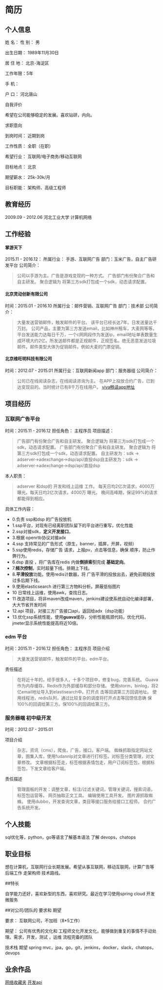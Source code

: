 #  **简历**

## 个人信息

姓 名：  性 别： 男

出生日期： 1989年11月30日 

居 住 地： 北京-海淀区

工作年限：5年

手 机：

户 口： 河北唐山

自我评价

希望在公司能够稳定的发展。喜欢钻研，内向。

求职意向

到岗时间： 近期到岗

工作性质： 全职（在职）

希望行业： 互联网/电子商务/移动互联网

目标地点： 北京

期望薪水： 25k-30k/月

目标职能： 架构师、高级工程师




## 教育经历

2009.09 - 2012.06  河北工业大学 计算机网络

## 工作经验

#### 掌游天下
2015.11 - 2016.12：
所属行业： 手游、互联网广告
部门：玉米广告，自主广告研发平台
公司简介：
> 公司以手游为主。广告是游戏变现的一种方式。
广告部门有份聚合广告和自主研发。
聚合逻辑为 将第三方sdk打包成一个sdk，动态请求配置。



#### 北京灵动创新有限公司
时间：2015.01 - 2016.10 
所属行业：邮件营销、互联网广告
部门：技术部
公司简介：
> 大量发送营销邮件，触发邮件的平台。
该平台已经长达7年。日发送量达千万封。
公司产品，主要为第三方发送email，比如神州租车，大麦网等等。平台发送能力达每日千万，一个c网网段作为发送ip，email地址单表数量生成环境大约2亿。所发送邮件都是正规邮件，正规签名。绝无恶意发送垃圾邮件。邮件类型大体为促销邮件。例如大麦的门票促销。



#### 北京维旺明科技有限公司
时间：2012.07 - 2015.01
所属行业：互联网新闻app
部门：服务器组
公司简介：
> 公司已在线阅读杂志，在线阅读咨询为主。
在APP上投放合约广告，已到达变现目的。当时统计已有8千万在线用户。
[viva畅读app地址](https://itunes.apple.com/cn/app/id402641844)

## 项目经历

### 互联网广告平台
时间：2015.11 - 2016.12
担任角色： 主程序员
项目描述：
> 广告部门有份聚合广告和自主研发。
聚合逻辑为 将第三方sdk打包成一个sdk，动态请求配置。
广告部门有份聚合广告和自主研发。
聚合逻辑为 将第三方sdk打包成一个sdk，动态请求配置。
自主研发为：sdk -> adserver->adexchange->dsp/api/直投dsp自主研发为：sdk -> adserver->adexchange->dsp/api/直投dsp

本人职责：
> adserver 和dsp的 开发和线上运维 工作。
每天日均2亿次请求，4000万 曝光。每天日均2亿次请求，4000万 曝光。
晚间高峰期，保证99%的请求都能得到相应。

具体工作内容：
- 0.负责 ssp和dsp 的广告投放机
- 1.ssp平台，对现有已经离职团队留下的平台进行重写，优化性能
- 2.ssp对接sdk，**定义开发接口**。
- 3.根据 openrtb协议对接adx
- 4.ssp 支持常见的广告形式（原生，banner，插屏，开屏，视频）
- 5.ssp使用redis，存储广告 请求，上报pv，点击等信息，确保 顺序，防止作弊行为。
- 6.dsp 直投 ，将广告库在redis 内做**倒排索引**完成 **基础定向**。
- 7.**频次控制**，实时超量下线。排期上下线。
- 8.**平滑投放**功能。使用redis计数器，将 广告平滑的投放出去，避免前期投放过多后期下线。
- 9.使用elasticsearch 进行第三方物料分析。屏蔽低俗图片
- 10 日常线上运维，使用awk，查找日志。
- 11 改造项目，将非maven改成maven，jenkins建设使系统自动化编译部署，大大节省开发时间
- 12.api 项目，对接三方广告接口api，返回给adx（dsp功能）
- 13.优化ssp系统性能，使用**guava**缓存，分析性能瓶颈代码，优化代码，jmeter显示系统性能提高将近10倍。


### edm 平台

时间：2015.11 - 2016.12
担任角色： 主程序员
项目介绍
> 大量发送营销邮件，触发邮件的平台。edm平台。

责任描述
> 在将近十年的，经手很多人，十多个项目中，修复bug，完善系统。
Guava作为内存缓存。Redis作为外部缓存和部分存储。
使用storm，binlog，将2亿email地址导入到elastisearch中。打开点
击等回调第三方回调地址。
使用线程池，redis队列，通过比较复杂的调度将打开点击等回馈信息确
保100%的回调给第三方。保100%的回调给第三方。

### 服务器端 初中级开发

时间：2012.07 - 2015.01 

项目介绍
> 杂志，资讯（cms），爬虫，广告，接口，客户端。
蜘蛛抓取指定网站文章，图集入库，使用fudannlp对文章进行打标签。对标签分类管理，对文章修改。
文章根据标签走，标签根据表情包走，用户订阅标签包，根据标签包，下发文章给客户端。

责任描述
> 管理面板的开发：调整文章，标注/过滤关键词，管理关键词，搜索词语，标签包运营等。
网页抽取正文工具。
编辑使用工具开发。
图片源抓取蜘蛛。
使用dubbo，开发查询文章，类目等接口服务给接口工程师。
合约广告系统开发。


## 个人技能
sql优化等，python，go等语言了解基本语法
了解 devops，chatops

## 职业目标
想在计算机，互联网行业长期发展。希望从事互联网，移动互联网，计算广告等 后端工作
走架构师 技术路线。

##特长

自学能力还好，喜欢新型的东西，喜欢研究。最近在学习使用spring cloud 开发微服务

##对公司/团队的 要求和 期望

要求：
互联网公司，不加班（8*5工作）

期望：
公司有优秀的文化和 工程师文化开发文化，能够做到重复的事情不手动处理。需求，开发，测试 ，运维 流程完备的团队

技术栈 期望
spring mvc，jpa，go，git，jenkins，docker，slack，chatops，devops

## 业余作品
[网络收藏夹](http://100000p.com)
[开发api](github.com/zhangshanhai/readthis-api)
